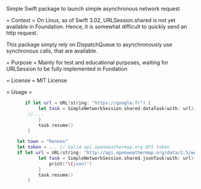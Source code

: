Simple Swift package to launch simple asynchronous network request

= Context =
On Linux, as of Swift 3.02, URLSession.shared is not yet available in Foundation. Hence, it is somewhat difficult to quickly send an http request.

This package simply rely on DispatchQueue to asynchronously use synchronous calls, that are available.

= Purpose =
Mainly for test and educational purposes, waiting for URLSession to be fully implemented in Fundation

= License =
MIT License

= Usage =
```swift 
       if let url = URL(string: "https://google.fr") {
            let task = SimpleNetworkSession.shared.dataTask(with: url){ (data, error) in
		//....
            }
            task.resume()
        }
```

```swift
	let town = "Rennes"
	let token = ... // Valid api.openweathermap.org API token
	if let url = URL(string: "http://api.openweathermap.org/data/2.5/weather?q=\(town)&APPID=\(token)") {
            let task = SimpleNetworkSession.shared.jsonTask(with: url){ (json, error) in
                print("\(json)")
            }
            task.resume()
        }
```

